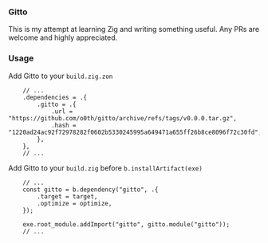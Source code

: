 ### Gitto

This is my attempt at learning Zig and writing something useful. Any PRs are
welcome and highly appreciated.

### Usage

Add Gitto to your `build.zig.zon`

```zig
    // ...
    .dependencies = .{
        .gitto = .{
            .url = "https://github.com/o0th/gitto/archive/refs/tags/v0.0.0.tar.gz",
            .hash = "1220ad24ac92f72978282f0602b5330245995a649471a655ff26b8ce8096f72c30fd",
        },
    },
    // ...
```

Add Gitto to your `build.zig` before `b.installArtifact(exe)`

```zig
    // ...
    const gitto = b.dependency("gitto", .{
        .target = target,
        .optimize = optimize,
    });

    exe.root_module.addImport("gitto", gitto.module("gitto"));
    // ...
```

